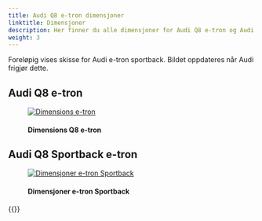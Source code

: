 ```yaml
---
title: Audi Q8 e-tron dimensjoner
linktitle: Dimensjoner
description: Her finner du alle dimensjoner for Audi Q8 e-tron og Audi Q8 e-tron Sportback. Bredde, høyde, dybde, +++
weight: 3
---
```

<!-- markdownlint-disable MD033 -->

Foreløpig vises skisse for Audi e-tron sportback. Bildet oppdateres når Audi frigjør dette. 

## Audi Q8 e-tron


<figure>
    <a href="https://media.electrichasgoneaudi.net/multimedia/models/q8-e-tron/dimensions/suvdim.jpg">
        <img src="https://media.electrichasgoneaudi.net/multimedia/models/q8-e-tron/dimensions/suvdim_st.jpg" class="img-fluid" class="img-fluid" alt="Dimensions e-tron" title="Dimensions e-tron">
    </a>
    <figcaption><h4>Dimensions Q8 e-tron</h4></figcaption>
</figure>

## Audi Q8 Sportback e-tron 

<figure>
    <a href="https://media.electrichasgoneaudi.net/multimedia/models/e-tron/dimensions/dimensionsb.png">
        <img src="https://media.electrichasgoneaudi.net/multimedia/models/e-tron/dimensions/dimensionsbs.png" class="img-fluid" class="img-fluid" alt="Dimensjoner e-tron Sportback" title="Dimensjoner e-tron Sportback">
    </a>
    <figcaption><h4>Dimensjoner e-tron Sportback</h4></figcaption>
</figure>

{{<children description="true" />}}
